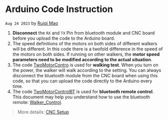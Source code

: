 # Arduino Code Instruction
`Aug 24 2023` by [Ruiqi Mao](https://github.com/Richard17425)

1. **Disconnect** the `RX` and `TX` Pin from bluetooth module and CNC board before you upload the code to the Arduino board.
2. The speed definitions of the motors on both sides of different walkers will be different. In this code there is a twofold difference in the speed of the motors on both sides. If running on other walkers, the **motor speed parameters need to be modified according to the actual situation**.
3. The code [TwoMotorContro](/TwoMotorContro_test0809/TwoMotorContro_test0809.ino) is used for **walking test**. When you turn on the power, the walker will walk according to the setting. You can always disconnect the bluetooth module from the CNC board when using this code, so that you can upload the code directly to the Arduino every time.
4. The code [TwoMotorControlBT](/TwoMotorControlBT0816/TwoMotorControlBT0816.ino) is used for **bluetooth remote control**. This document may help you understand how to use the bluetooth remote: [Walker_Control](/Electronics_for_Walker_Control.pdf).


> More details: [CNC Setup](/CNC%20Shield%20Setup.pdf)